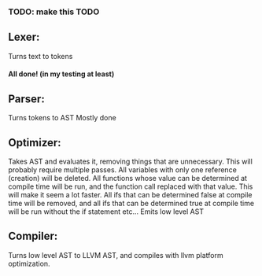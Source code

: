 ### TODO: make this TODO

## Lexer:
Turns text to tokens
#### All done! (in my testing at least)

## Parser:
Turns tokens to AST
Mostly done

## Optimizer:
 Takes AST and evaluates it, removing things that are unnecessary. 
 This will probably require multiple passes.
 All variables with only one reference (creation) will be deleted.
 All functions whose value can be determined at compile time will be run, and the function call replaced with that value. This will make it seem a lot faster.
 All ifs that can be determined false at compile time will be removed, and all ifs that can be determined true at compile time will be run without the if statement
 etc...
 Emits low level AST
## Compiler:
Turns low level AST to LLVM AST, and compiles with llvm platform optimization.